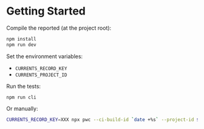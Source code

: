 # Getting Started

Compile the reported (at the project root):

```sh
npm install
npm run dev
```

Set the environment variables:

- `CURRENTS_RECORD_KEY`
- `CURRENTS_PROJECT_ID`

Run the tests:

```
npm run cli
```

Or manually:

```sh
CURRENTS_RECORD_KEY=XXX npx pwc --ci-build-id `date +%s` --project-id $CURRENTS_PROJECT_ID
```
